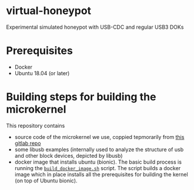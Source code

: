 # virtual-honeypot
Experimental simulated honeypot with USB-CDC and regular USB3 DOKs

# Prerequisites
- Docker
- Ubuntu 18.04 (or later)

# Building steps for building the microkernel
This repository contains
- source code of the microkernel we use, coppied tepmorarily from [this gitlab repo](https://git.scipio.org/raziebe/pi3-public)
- some libusb examples (internally used to analyze the structure of usb and other block devices, depicted by libusb)
- docker image that installs ubuntu (bionic).
The basic build process is running the [`build_docker_image.sh`](https://github.com/deankevorkian/virtual-honeypot/blob/master/build_scripts/LinuxKernelBuild/build_docker_image.sh) script. The script builds a docker image which in place installs all the prerequisites for building the kernel (on top of Ubuntu bionic).
